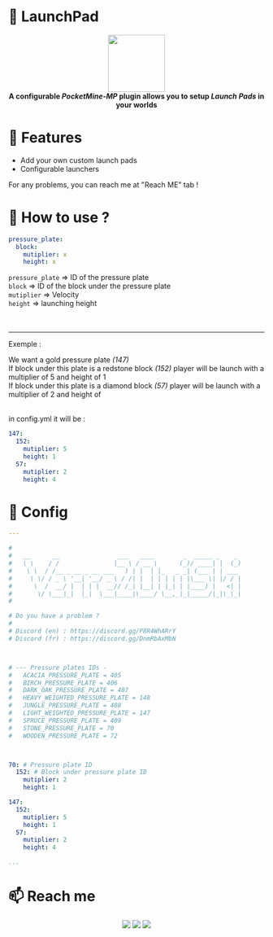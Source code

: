 
# 💨 LaunchPad

<p align="center">
    <img src="https://raw.githubusercontent.com/Verre2OuiSki/LaunchPad/main/icon.png" style="height: 8em;"></img>
    <br>
    <b>
      A configurable <i>PocketMine-MP</i> plugin allows you to setup <i>Launch Pads</i> in your worlds
    </b>
</p>

# 📜 Features

- Add your own custom launch pads
- Configurable launchers

For any problems, you can reach me at "Reach ME" tab !



# 🤔 How to use ?

```yml
pressure_plate:
  block:
    mutiplier: x 
    height: x
```

`pressure_plate`    => ID of the pressure plate<br>
`block`             => ID of the block under the pressure plate<br>
`mutiplier`         => Velocity<br>
`height`            => launching height<br><br><br>

---

Exemple :

We want a gold pressure plate *(147)*<br>
If block under this plate is a redstone block *(152)* player will be launch with a multiplier of 5 and height of 1<br>
If block under this plate is a diamond block *(57)* player will be launch with a multiplier of 2 and height of <br><br>

in config.yml it will be :
```yml
147:
  152:
    mutiplier: 5
    height: 1
  57:
    mutiplier: 2
    height: 4
```



# 💾 Config

```yaml
---

#
#   __      __                ___   ____        _  _____ _    _
#   \ \    / /               |__ \ / __ \      (_)/ ____| |  (_)
#    \ \  / /__ _ __ _ __ ___   ) | |  | |_   _ _| (___ | | ___
#     \ \/ / _ \ '__| '__/ _ \ / /| |  | | | | | |\___ \| |/ / |
#      \  /  __/ |  | | |  __// /_| |__| | |_| | |____) |   <| |
#       \/ \___|_|  |_|  \___|____|\____/ \__,_|_|_____/|_|\_\_|
#

# Do you have a problem ?
# 
# Discord (en) : https://discord.gg/P8R4WhARrY
# Discord (fr) : https://discord.gg/DnmRbAxMbN



# --- Pressure plates IDs -
#   ACACIA_PRESSURE_PLATE = 405
#   BIRCH_PRESSURE_PLATE = 406
#   DARK_OAK_PRESSURE_PLATE = 407
#   HEAVY_WEIGHTED_PRESSURE_PLATE = 148
#   JUNGLE_PRESSURE_PLATE = 408
#   LIGHT_WEIGHTED_PRESSURE_PLATE = 147
#   SPRUCE_PRESSURE_PLATE = 409
#   STONE_PRESSURE_PLATE = 70
#   WOODEN_PRESSURE_PLATE = 72



70: # Pressure plate ID
  152: # Block under pressure plate ID
    mutiplier: 2
    height: 1

147:
  152:
    mutiplier: 5
    height: 1
  57:
    mutiplier: 2
    height: 4

...
```



# 📫 Reach me

<div align="center">
    <a href="https://discord.gg/P8R4WhARrY">
        <a href="#"><img src="https://img.shields.io/badge/Discord%20%28EN%29-%237289DA.svg?style=for-the-badge&logo=discord&logoColor=white"></img></a>
    </a>
    <a href="https://twitter.com/Verre2OuiSki">
        <a href="#"><img src="https://img.shields.io/badge/Verre2OuiSki-%231DA1F2.svg?style=for-the-badge&logo=Twitter&logoColor=white"></img></a>
    </a>
    <a href="https://discord.gg/DnmRbAxMbN">
        <a href="#"><img src="https://img.shields.io/badge/Discord%20%28FR%29-%237289DA.svg?style=for-the-badge&logo=discord&logoColor=white"></img></a>
    </a>
</div>